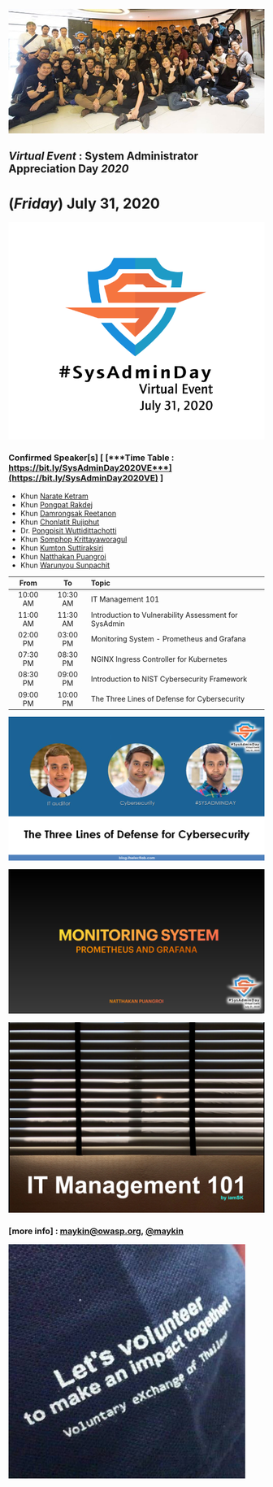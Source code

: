 
![](../2017/img/GroupPhoto.jpg "SysAdminDay 2017")

## ***Virtual Event*** : System Administrator Appreciation Day ***2020***
# **(*Friday*) July 31, 2020**

![](../Assets/SysAdminDay-2020.png "SysAdminDay2020(#VirtualEvent, #COVID19)")

### Confirmed Speaker[s] [ [***Time Table : https://bit.ly/SysAdminDay2020VE***](https://bit.ly/SysAdminDay2020VE) ]
+ Khun [Narate Ketram](https://www.facebook.com/koonnarate)
+ Khun [Pongpat Rakdej](https://www.facebook.com/pongpatrakdej)
+ Khun [Damrongsak Reetanon](https://www.facebook.com/damrongsak)
+ Khun [Chonlatit Rujiphut](https://www.facebook.com/Tsunakun27)
+ Dr. [Pongpisit Wuttidittachotti](https://www.facebook.com/pongpisitwutti)
+ Khun [Somphop Krittayaworagul](https://www.facebook.com/SK.Unavailable)
+ Khun [Kumton Suttiraksiri](https://www.facebook.com/kumton.s)
+ Khun [Natthakan Puangroi](https://www.facebook.com/natthapete)
+ Khun [Warunyou Sunpachit](https://www.facebook.com/howdoyoufeel.kenji)


| From      |      To    |  Topic                                                   |
|:---------:|:----------:|:---------------------------------------------------------|
| 10:00 AM  |  10:30 AM  | IT Management 101                                        |
| 11:00 AM  |  11:30 AM  | Introduction to Vulnerability Assessment for SysAdmin    |
| 02:00 PM  |  03:00 PM  | Monitoring System - Prometheus and Grafana               |
| 07:30 PM  |  08:30 PM  | NGINX Ingress Controller for Kubernetes                  |
| 08:30 PM  |  09:00 PM  | Introduction to NIST Cybersecurity Framework             |
| 09:00 PM  |  10:00 PM  | The Three Lines of Defense for Cybersecurity             |

![](Topics/Three-line-of-defense.png "The Three Lines of Defense for Cybersecurity")

![](Topics/Monitoring-System.png "Monitoring System - Prometheus and Grafana")

![](Topics/IT-Management-101.png "IT Management 101")


### [more info] : <maykin@owasp.org>, [@maykin](https://line.me/R/ti/p/%40maykin)



[![](Supporters/VolunteXTH.jpg "Thank you to our supporters")](https://VolunteX.github.io)